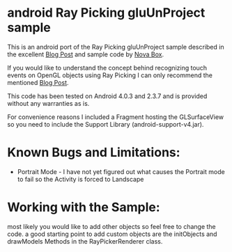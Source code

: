 android Ray Picking gluUnProject sample
=======================================

This is an android port of the Ray Picking gluUnProject sample described in the excellent [Blog Post](http://blog.nova-box.com/2010/05/iphone-ray-picking-glunproject-sample.html) and sample code by [Nova Box](http://www.nova-box.com/).

If you would like to understand the concept behind recognizing touch events on OpenGL objects using Ray Picking I can only recommend the mentioned [Blog Post](http://blog.nova-box.com/2010/05/iphone-ray-picking-glunproject-sample.html).

This code has been tested on Android 4.0.3 and 2.3.7 and is provided without any warranties as is.

For convenience reasons I included a Fragment hosting the GLSurfaceView so you need to include the Support Library (android-support-v4.jar).


Known Bugs and Limitations:
===========================
- Portrait Mode - I have not yet figured out what causes the Portrait mode to fail so the Activity is forced to Landscape


Working with the Sample:
========================
most likely you would like to add other objects so feel free to change the code. a good starting point to add custom objects are the initObjects and drawModels Methods in the RayPickerRenderer class.

